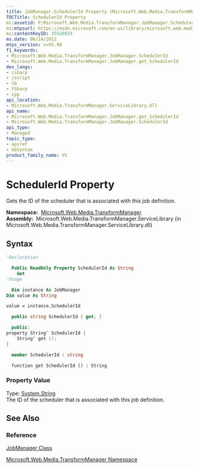 ```yaml
---
title: JobManager.SchedulerId Property (Microsoft.Web.Media.TransformManager)
TOCTitle: SchedulerId Property
ms:assetid: P:Microsoft.Web.Media.TransformManager.JobManager.SchedulerId
ms:mtpsurl: https://msdn.microsoft.com/en-us/library/microsoft.web.media.transformmanager.jobmanager.schedulerid(v=VS.90)
ms:contentKeyID: 35520933
ms.date: 06/14/2012
mtps_version: v=VS.90
f1_keywords:
- Microsoft.Web.Media.TransformManager.JobManager.SchedulerId
- Microsoft.Web.Media.TransformManager.JobManager.get_SchedulerId
dev_langs:
- csharp
- jscript
- vb
- FSharp
- cpp
api_location:
- Microsoft.Web.Media.TransformManager.ServiceLibrary.dll
api_name:
- Microsoft.Web.Media.TransformManager.JobManager.get_SchedulerId
- Microsoft.Web.Media.TransformManager.JobManager.SchedulerId
api_type:
- Managed
topic_type:
- apiref
- kbSyntax
product_family_name: VS
---
```


# SchedulerId Property

Gets the ID of the scheduler that is associated with this job definition.

**Namespace:**  [Microsoft.Web.Media.TransformManager](microsoft-web-media-transformmanager-namespace.md)  
**Assembly:**  Microsoft.Web.Media.TransformManager.ServiceLibrary (in Microsoft.Web.Media.TransformManager.ServiceLibrary.dll)

## Syntax

```vb
'Declaration

  Public ReadOnly Property SchedulerId As String
    Get
'Usage

  Dim instance As JobManager
Dim value As String

value = instance.SchedulerId
```

```csharp
  public string SchedulerId { get; }
```

```cpp
  public:
property String^ SchedulerId {
    String^ get ();
}
```

``` fsharp
  member SchedulerId : string
```

```jscript
  function get SchedulerId () : String
```

### Property Value

Type: [System.String](https://msdn.microsoft.com/library/s1wwdcbf)  
The ID of the scheduler that is associated with this job definition.  

## See Also

### Reference

[JobManager Class](jobmanager-class-microsoft-web-media-transformmanager.md)

[Microsoft.Web.Media.TransformManager Namespace](microsoft-web-media-transformmanager-namespace.md)

